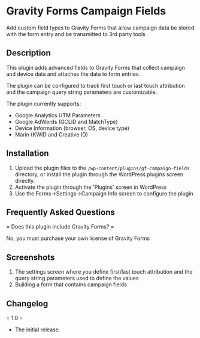# Gravity Forms Campaign Fields
Add custom field types to Gravity Forms that allow campaign data be stored with the form entry and be transmitted to 3rd party tools

## Description

This plugin adds advanced fields to Gravity Forms that collect campaign and device data and attaches
the data to form entries.

The plugin can be configured to track first touch or last touch attribution and the campaign query string
parameters are customizable.

The plugin currently supports:

* Google Analytics UTM Parameters
* Google AdWords (GCLID and MatchType)
* Device Information (browser, OS, device type)
* Marin (KWID and Creative ID)

## Installation

1. Upload the plugin files to the `/wp-content/plugins/gf-campaign-fields` directory, or install the plugin through the WordPress plugins screen directly.
2. Activate the plugin through the 'Plugins' screen in WordPress
3. Use the Forms->Settings->Campaign Info screen to configure the plugin

## Frequently Asked Questions

= Does this plugin include Gravity Forms? =

No, you must purchase your own license of Gravity Forms


## Screenshots

1. The settings screen where you define first/last touch attribution and the query string parameters used to define the values
2. Building a form that contains campaign fields

## Changelog

= 1.0 =
* The initial release.

